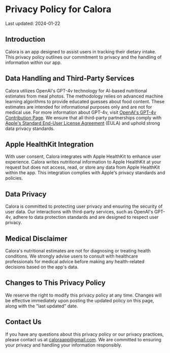 # Privacy Policy for Calora

Last updated: 2024-01-22

## Introduction

Calora is an app designed to assist users in tracking their dietary intake. This privacy policy outlines our commitment to privacy and the handling of information within our app.

## Data Handling and Third-Party Services

Calora utilizes OpenAI's GPT-4v technology for AI-based nutritional estimates from meal photos. The methodology relies on advanced machine learning algorithms to provide educated guesses about food content. These estimates are intended for informational purposes only and are not for medical use. For more information about GPT-4v, visit [OpenAI's GPT-4v Contribution Page](https://openai.com/contributions/gpt-4v). We ensure that all third-party partnerships comply with [Apple's Standard End-User License Agreement](https://www.apple.com/legal/internet-services/itunes/dev/stdeula/) (EULA) and uphold strong data privacy standards.

## Apple HealthKit Integration

With user consent, Calora integrates with Apple HealthKit to enhance user experience. Calora writes nutritional information to Apple HealthKit at your request but does not access, read, or store any data from Apple HealthKit within the app. This integration complies with Apple's privacy standards and policies.

## Data Privacy

Calora is committed to protecting user privacy and ensuring the security of user data. Our interactions with third-party services, such as OpenAI's GPT-4v, adhere to data protection standards and are designed to respect user privacy.

## Medical Disclaimer

Calora's nutritional estimates are not for diagnosing or treating health conditions. We strongly advise users to consult with healthcare professionals for medical advice before making any health-related decisions based on the app's data.

## Changes to This Privacy Policy

We reserve the right to modify this privacy policy at any time. Changes will be effective immediately upon posting the updated policy on this page, along with the "last updated" date.

## Contact Us

If you have any questions about this privacy policy or our privacy practices, please contact us at [caloraapp@gmail.com](mailto:caloraapp@gmail.com). We are committed to ensuring your privacy and handling your information responsibly.
